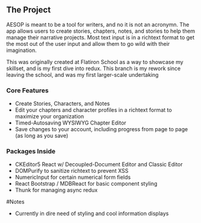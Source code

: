 ## The Project
AESOP is meant to be a tool for writers, and no it is not an acronymn.  The app allows users to create stories, chapters, notes, and stories to help them manage their narrative projects.  Most text input is in a richtext format to get the most out of the user input and allow them to go wild with their imagination.

This was originally created at Flatiron School as a way to showcase my skillset, and is my first dive into redux.
This branch is my rework since leaving the school, and was my first larger-scale undertaking


### Core Features
* Create Stories, Characters, and Notes
* Edit your chapters and character profiles in a richtext format to maximize your organization
* Timed-Autosaving WYSIWYG Chapter Editor
* Save changes to your account, including progress from page to page (as long as you save)

### Packages Inside
* CKEditor5 React w/ Decoupled-Document Editor and Classic Editor
* DOMPurify to sanitize richtext to prevent XSS
* NumericInput for certain numerical form fields
* React Bootstrap / MDBReact for basic component styling
* Thunk for managing async redux

#Notes
* Currently in dire need of styling and cool information displays
